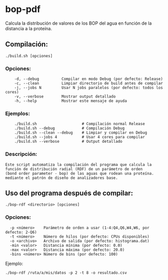 # bop-pdf

Calcula la distribución de valores de los BOP del agua en función de la distancia a la proteína.

## Compilación:

    ./build.sh [opciones]

### Opciones:

```
    -d, --debug          Compilar en modo Debug (por defecto: Release)
    -c, --clean          Limpiar directorio de build antes de compilar
    -j, --jobs N         Usar N jobs paralelos (por defecto: todos los cores)
    -v, --verbose        Mostrar output detallado
    -h, --help           Mostrar este mensaje de ayuda
```

### Ejemplos:
```
    ./build.sh                    # Compilación normal Release
    ./build.sh --debug            # Compilación Debug
    ./build.sh --clean --debug    # Limpiar y compilar en Debug
    ./build.sh --jobs 4           # Usar 4 cores para compilar
    ./build.sh --verbose          # Output detallado
```

### Descripción:
    Este script automatiza la compilación del programa que calcula la 
    función de distribución radial (RDF) de un parámetro de orden 
    (bond order parameter - bop) de las aguas que rodean una proteína.
    mediante el patrón de diseño de analizadores base.

## Uso del programa después de compilar:
   
    ./bop-rdf <directorio> [opciones]

### Opciones:
```
  -p <número>    Parámetro de orden a usar (1-4:Q4,Q6,W4,W6, por defecto: 2-Q6)
  -t <número>    Número de hilos (por defecto: CPUs disponibles)
  -o <archivo>   Archivo de salida (por defecto: histograma.dat)
  -min <valor>   Distancia mínima (por defecto: 0.0)
  -max <valor>   Distancia máxima (por defecto: 20.0)
  -bins <número> Número de bins (por defecto: 100)
```

Ejemplo:

    ./bop-rdf /ruta/a/mis/datos -p 2 -t 8 -o resultado.csv

